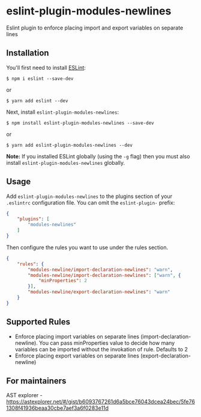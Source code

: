 # eslint-plugin-modules-newlines

Eslint plugin to enforce placing import and export variables on separate lines

## Installation

You'll first need to install [ESLint](http://eslint.org):

```
$ npm i eslint --save-dev
```
or 
```
$ yarn add eslint --dev
```

Next, install `eslint-plugin-modules-newlines`:

```
$ npm install eslint-plugin-modules-newlines --save-dev
```
or
```
$ yarn add eslint-plugin-modules-newlines --dev
```

**Note:** If you installed ESLint globally (using the `-g` flag) then you must also install `eslint-plugin-modules-newlines` globally.

## Usage

Add `eslint-plugin-modules-newlines` to the plugins section of your `.eslintrc` configuration file. You can omit the `eslint-plugin-` prefix:

```json
{
    "plugins": [
        "modules-newlines"
    ]
}
```


Then configure the rules you want to use under the rules section.

```json
{
    "rules": {
        "modules-newline/import-declaration-newlines": "warn",
        "modules-newline/import-declaration-newlines": ["warn", {
            "minProperties": 2
        }],
        "modules-newline/export-declaration-newlines": "warn"
    }
}
```

## Supported Rules

* Enforce placing import variables on separate lines (import-declaration-newline). You can pass minProperties value to decide how many variables can be imported without the invokation of rule. Defaults to 2
* Enforce placing export variables on separate lines (export-declaration-newline)

## For maintainers
AST explorer - https://astexplorer.net/#/gist/b6093767261d6a5bce76043dcea24bec/5fe761308f41936beaa30cbe7aef3a6f0283e11d




